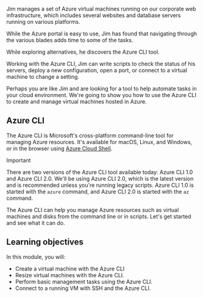 Jim manages a set of Azure virtual machines running on our corporate web infrastructure, which includes several websites and database servers running on various platforms. 

While the Azure portal is easy to use, Jim has found that navigating through the various blades adds time to some of the tasks. 

While exploring alternatives, he discovers the Azure CLI tool.

Working with the Azure CLI, Jim can write scripts to check the status of his servers, deploy a new configuration, open a port, or connect to a virtual machine to change a setting.

Perhaps you are like Jim and are looking for a tool to help automate tasks in your cloud environment. We're going to show you how to use the Azure CLI to create and manage virtual machines hosted in Azure. 

## Azure CLI

The Azure CLI is Microsoft's cross-platform command-line tool for managing Azure resources. It's available for macOS, Linux, and Windows, or in the browser using [Azure Cloud Shell](https://docs.microsoft.com/azure/cloud-shell/overview).

> [!IMPORTANT]
> There are two versions of the Azure CLI tool available today: Azure CLI 1.0 and Azure CLI 2.0. We'll be using Azure CLI 2.0, which is the latest version and is recommended unless you're running legacy scripts. Azure CLI 1.0 is started with the `azure` command, and Azure CLI 2.0 is started with the `az` command. 

The Azure CLI can help you manage Azure resources such as virtual machines and disks from the command line or in scripts. Let's get started and see what it can do.

## Learning objectives

In this module, you will:

- Create a virtual machine with the Azure CLI
- Resize virtual machines with the Azure CLI.
- Perform basic management tasks using the Azure CLI.
- Connect to a running VM with SSH and the Azure CLI.
